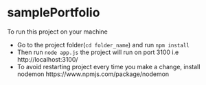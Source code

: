 # samplePortfolio

To run this project on your machine
<ul>
<li>Go to the project folder(<code>cd folder_name</code>) and run <code>npm install</code></li>
<li>Then run <code>node app.js</code> the project will run on port 3100 i.e http://localhost:3100/</li>
<li>To avoid restarting project every time you make a change, install nodemon https://www.npmjs.com/package/nodemon</li>
</ul>
